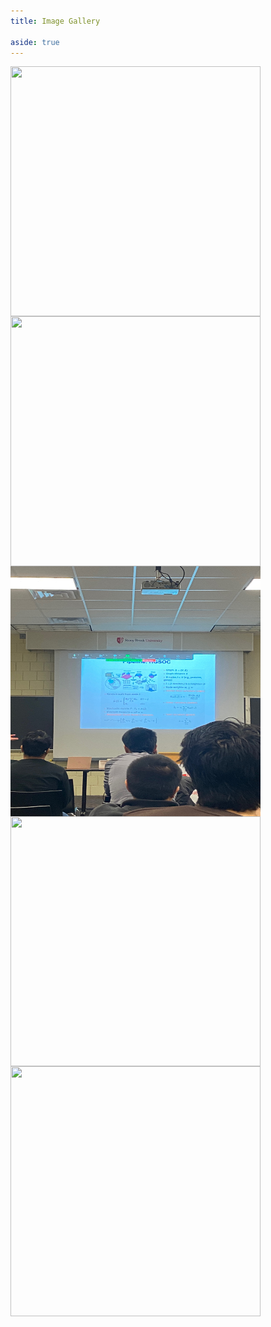 ```yaml
---
title: Image Gallery

aside: true
---
```


<img align="center" src="assets/event_1_1.png" width="400" height="400" />

<img align="center" src="assets/event_1_2.png" width="400" height="400" />

<img align="center" src="assets/event_1_3.png" width="400" height="400" />

<img align="center" src="assets/event_1_4.png" width="400" height="400" />

<img align="center" src="assets/event_1_5.png" width="400" height="400" />

